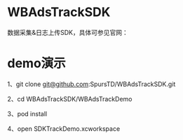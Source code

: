 # WBAdsTrackSDK
数据采集&日志上传SDK，具体可参见官网：

# demo演示
1、git clone git@github.com:SpursTD/WBAdsTrackSDK.git

2、cd WBAdsTrackSDK/WBAdsTrackDemo

3、pod install

4、open SDKTrackDemo.xcworkspace




